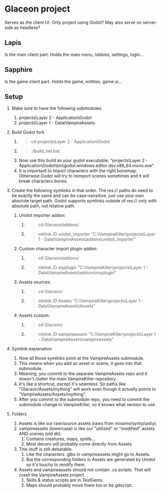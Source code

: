 # Glaceon project

Serves as the client UI.
Only project using Godot?
May also serve on server-side as headless?

## Lapis

Is the main client part.
Holds the main menu, lobbies, settings, login...

## Sapphire

Is the game client part.
Holds the game, entities, game ui...

## Setup

1. Make sure to have the following submodules:
   1. projects\Layer 2 - Application\Godot
   2. projects\Layer 1 - Data\VampireAssets

2. Build Godot fork
   1. > cd projects\Layer 2 - Application\Godot
   2. > ./build_net.bat
   3. Now use this build as your godot executable: "projects\Layer 2 - Application\Godot\bin\godot.windows.editor.dev.x86_64.mono.exe"
   4. It is important to import characters with the right bonemap. Otherwise Godot will try to reimport scenes sometimes and it will break characters bones.

3. Create the following symlinks in that order. The res:// paths do need to be exactly the same and can be case-sensitive, just use your own absolute target path. Godot supports symlinks outside of res:// only with absolute path, not relative path.
   1. Unidot importer addon:
      1. > cd Glaceon/addons/
      2. > mklink /D unidot_importer "C:\VampireKiller\projects\Layer 1 - Data\VampireAssets\addons\unidot_importer"
   2. Custom character import plugin addon:
      1. > cd Glaceon/addons/
      2. > mklink /D myplugin "C:\VampireKiller\projects\Layer 1 - Data\VampireAssets\addons\myplugin"
   3. Assets sources:
      1. > cd Glaceon/
      2. > mklink /D Assets "C:\VampireKiller\projects\Layer 1 - Data\VampireAssets\Assets"
   4. Assets custom:
      1. > cd Glaceon/
      2. > mklink /D vampireassets "C:\VampireKiller\projects\Layer 1 - Data\VampireAssets\vampireassets"

4. Symlink explanation
   1. Now all those symlinks point at the VampireAssets submodule.
   2. This means when you add an asset or scene, it goes into that submodule.
   3. Meaning, you commit to the separate VampireAssets repo and it doesn't clutter the main VampireKiller repository.
   4. It's like a shortcut, except it's seamless. So paths like "Glaceon/Assets/mything" will work even though it actually points to "VampireAssets/Assets/mything".
   5. After you commit to the submodule repo, you need to commit the submodule change in VampireKiller, so it knows what version to use.

5. Folders
   1. Assets is like our raw/source assets (raws from mixamo/synty/unity).
   2. vampireassets (lowercase) is like our "utilized" or "modified" assets AND scenes (old db).
      1. Contains creatures, maps, spells...
      2. Most decors will probably come directly from Assets
   3. This stuff is still debatable.
      1. Like the characters .glbs in vampireassets might go to Assets.
      2. But the corresponding folders in Assets are generated by Unidot so it's touchy to modify them.
   4. Assets and vampireassets should not contain .cs scripts. That will crash the VampireAssets project.
      1. Skills & status scripts are in TestGems.
      2. Maps should probably move there too or be gdscript.
